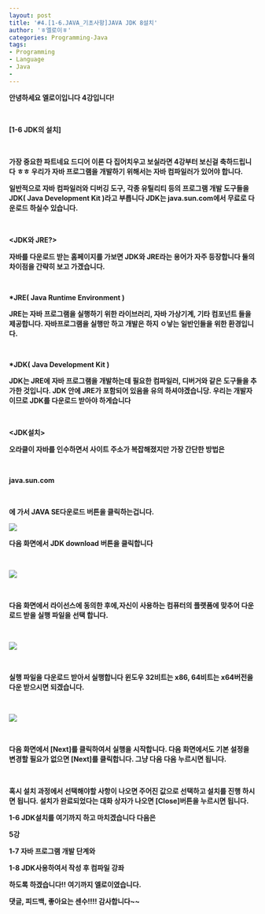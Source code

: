 ```yaml
---
layout: post
title: '#4.[1-6.JAVA_기초사항]JAVA JDK 8설치'
author: 'ㅎ엘로이ㅎ'
categories: Programming-Java
tags:
- Programming
- Language
- Java
-
---
```



<script> location.href='https://cafe.naver.com/develoid/701664' ; </script>

<b><p><span>안녕하세요 엘로이입니다 </span><span>4</span><span>강입니다</span><span>!</span></p></blockquote><p><span>&nbsp;</span><b></p><b><p><span>[1-6 JDK</span><span>의 설치</span><span>]</span></p></blockquote><p><span>&nbsp;</span><b></p><b><p><span>가장 중요한 파트네요 드디어 이론 다 집어치우고 보실라면 </span><span>4</span><span>강부터 보신걸 축하드립니다 ㅎㅎ</span><span>&nbsp;</span><span>우리가 자바 프로그램을 개발하기 위해서는 자바 컴파일러가 있어야 합니다</span><span>.&nbsp;</span></p></blockquote><b><p><span><b></span></p></blockquote><b><p><span>일반적으로 자바 컴파일러와 디버깅 도구</span><span>, </span><span>각종 유틸리티 등의 프로그램 개발 도구들을  </span><span>JDK( Java Development Kit )</span><span>라고 부릅니다 </span><span>JDK</span><span>는 </span><span>java.sun.com</span><span>에서 무료로 다운로드 하실수 있습니다</span><span>.</span></p></blockquote><p><span>&nbsp;</span><b></p><b><p><b><span>&lt;JDK</span><span>와 </span><span>JRE?&gt;</span></b></p></blockquote><b><p><span>자바를 다운로드 받는 홈페이지를 가보면 </span><span>JDK</span><span>와 </span><span>JRE</span><span>라는 용어가 자주 등장합니다 둘의 차이점을 간략히 보고 가겠습니다</span><span>.</span></p></blockquote><p><span>&nbsp;</span><b></p><b><p><span>*JRE( Java Runtime Environment )</span></p></blockquote><b><p><span>JRE</span><span>는 자바 프로그램을 실행하기 위한 라이브러리</span><span>, </span><span>자바 가상기계</span><span>, </span><span>기타 컴포넌트 들을 제공합니다</span><span>. </span><span>자바프로그램을 실행만 하고 개발은 하지 ㅇ낳는 일반인들을 위한 환경입니다</span><span>.</span></p></blockquote><p><span>&nbsp;</span><b></p><b><p><span>*JDK( Java Development Kit )</span></p></blockquote><b><p><span>JDK</span><span>는 </span><span>JRE</span><span>에 자바 프로그램을 개발하는데 필요한 컴파일러</span><span>, </span><span>디버거와 같은 도구들을 추가한 것입니다</span><span>. JDK </span><span>안에 </span><span>JRE</span><span>가 포함되어 있음을 유의 하셔야겠습니당</span><span>. </span><span>우리는 개발자이므로 </span><span>JDK</span><span>를 다운로드 받아야 하게습니다</span></p></blockquote><p><span>&nbsp;</span><b></p><b><p><span>&lt;JDK</span><span>설치</span><span>&gt;</span></p></blockquote><b><p><span>오라클이 자바를 인수하면서 사이트 주소가 복잡해졌지만 가장 간단한 방법은</span></p></blockquote><p><span>&nbsp;</span><b></p><b><p><span>java.sun.com</span></p></blockquote><p><span>&nbsp;</span><b></p><b><p><span>에 가서 </span><span>JAVA SE</span><span>다운로드 버튼을 클릭하는겁니다</span><span>.</span></p></blockquote><p><span><b><b></b></span></p><p><span><b><b></b></span><span></span></p><b><p><span><img src="https://cafeptthumb-phinf.pstatic.net/MjAxNzAzMzBfMTQg/MDAxNDkwODUzMzg3NDk0.qWoDxW-lvk2yyXU1Y3iEgdWr5DMJjLjq-Afkd1She-4g.vfqJvj_erKJQDDfkokyJcIwck-lcXg2iIHaXcM4w3lYg.PNG.cksdid0404/1.png?type=w740"></span></p></blockquote><p><span><b></span></p><p><span><b></span></p><b><p><span>다음 화면에서 </span><span>JDK download </span><span>버튼을 클릭합니다</span></p></blockquote><p><span>&nbsp;</span><b></p><b><p><img src="https://cafeptthumb-phinf.pstatic.net/MjAxNzAzMzBfMjk2/MDAxNDkwODUzNDA4NDQ1.B2--jvY6MbYfxNEIHOQWPNXL1RuIrNtUuNhJ6KBoHB4g.5jqn46cjuy4i6lQtHvi647Py9GBEnCcD6iL6_c9pPV8g.PNG.cksdid0404/2.png?type=w740"></p></blockquote><span>&nbsp;</span><b><span><b></span><p></p><b><p><span>다음 화면에서 라이선스에 동의한 후에</span><span>,</span><span>자신이 사용하는 컴퓨터의 플랫폼에 맞추어 다운로드 받을 실행 파일을 선택 합니다</span><span>.</span></p></blockquote><p><span>&nbsp;</span><b></p><b><p><img src="https://cafeptthumb-phinf.pstatic.net/MjAxNzAzMzBfNTgg/MDAxNDkwODUzNDE5NDY3.XK6UAofU0zDhnDj_Hc-QaK9g3AKKS5WWdZ5qavKot24g.Oynz8oleTYSR4sqEZlSJmDty2y3aiQYjNz3QZ92nPmAg.PNG.cksdid0404/3.png?type=w740"></p></blockquote><span>&nbsp;</span><b><span><b></span><p></p><b><p><span>실행 파일을 다운로드 받아서 실행합니다 윈도우 </span><span>32</span><span>비트는 </span><span>x86, 64</span><span>비트는 </span><span>x64</span><span>버전을 다운 받으시면 되겠습니다</span><span>.</span></p></blockquote><p><span><b><b></b></span><span>&nbsp;</span><b></p><b><p><img src="https://cafeptthumb-phinf.pstatic.net/MjAxNzAzMzBfMjEx/MDAxNDkwODUzNDMwMDk2.-iHEsJxELGVELNHKvl_oJdHzNQ-fLcJY_XYz0NG2qAog.XJQqbXiVo9ENCKi38eHRGiKBDAa0FzHK0EhsWuq5kzYg.PNG.cksdid0404/4.png?type=w740"></p></blockquote><span>&nbsp;</span><b><span><b></span><p></p><b><p><span>다음 화면에서 </span><span>[Next]</span><span>를 클릭하여서 실행을 시작합니다</span><span>. </span><span>다음 화면에서도 기본 설정을 변경할 필요가 없으면 </span><span>[Next]</span><span>를 클릭합니다</span><span>. </span><span>그냥 다음 다음 누르시면 됩니다</span><span>.</span></p></blockquote><p><span>&nbsp;</span><b><span><b></span></p><p><span><b></span></p><p><span>혹시 설치 과정에서 선택해야할 사항이 나오면 주어진 값으로 선택하고 설치를 진행 하시면 됩니다</span><span>. </span><span>설치가 완료되었다는 대화 상자가 나오면 </span><span>[Close]</span><span>버튼을 누르시면 됩니다</span><span>.</span></p><p><b></p><p><span>1-6 JDK설치를 여기까지 하고 마치겠습니다 다음은&nbsp;</span></p><p><span><b></span></p><p><span>5강</span></p><p><span>1-7 자바 프로그램 개발 단계와</span></p><p><span>1-8 JDK사용하여서 작성 후 컴파일 강좌</span></p><p><span>하도록 하겠습니다!! 여기까지 엘로이였습니다.</span></p><p><span><b></span></p><p><span>댓글, 피드백, 좋아요는 센수!!!! 감사합니다~~&nbsp;</span></p><p></p><p></p><p></p><p></p><p></p><p></p><p></p><p></p><p></p><p></p><p></p><p></p><p></p><p></p><p></p><p></p><p></p><p></p><p></p><p></p><p></p><p></p><p></p><p></p><p></p><p></p><p></p><p></p><p></p><p></p><p></p><p></p><p></p><p></p><p></p><p></p><p></p><p></p><p></p><p></p><p></p><p></p><p></p><p></p><p></p><p></p><p></p><p></p><p></p><p></p><p></p>
